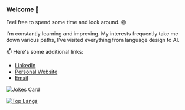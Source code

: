 ### Welcome 👋

Feel free to spend some time and look around. 😄

I'm constantly learning and improving. My interests frequently take me down various paths, I've visited everything from language design to AI. 


📫 Here's some additional links:
 - [LinkedIn](https://www.linkedin.com/in/victor-yuefeng-wang/)
 - [Personal Website](https://vdoubleu.vercel.app)
 - [Email](mailto:victorwang2001@gmail.com)


![Jokes Card](https://readme-jokes.vercel.app/api)

[![Top Langs](https://github-readme-stats.vercel.app/api/top-langs/?username=vdoubleu&layout=compact&theme=gruvbox)](https://github.com/anuraghazra/github-readme-stats)
